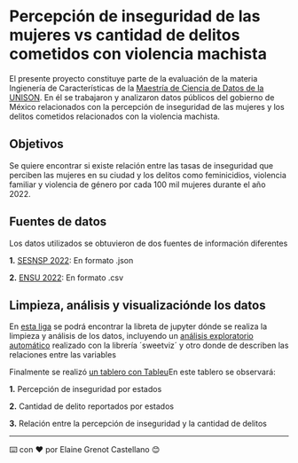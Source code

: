 # Percepción de inseguridad de las mujeres vs cantidad de delitos cometidos con violencia machista

El presente proyecto constituye parte de la evaluación de la materia Ingienería de Características de la [Maestría de Ciencia de Datos de la UNISON](https://mcd.unison.mx/).
En él se trabajaron y analizaron datos públicos del gobierno de México relacionados con la percepción de inseguridad de las mujeres y los delitos cometidos relacionados con la violencia machista.

## Objetivos
Se quiere encontrar si existe relación entre las tasas de inseguridad que perciben las mujeres en su ciudad y los delitos como feminicidios, violencia familiar y violencia de 
género por cada 100 mil mujeres durante el año 2022.

## Fuentes de datos
Los datos utilizados se obtuvieron de dos fuentes de información diferentes

**1.** [SESNSP 2022](https://datamexico.org/es/vizbuilder?cube=sesnsp_crimes&cuts%5B0%5D=Geography.State%2C26&cuts%5B1%5D=Type.Crime+Type%2C202%2C502&cuts%5B2%5D=Date.Year%2C2022&drilldowns%5B0%5D=Date.Year&drilldowns%5B1%5D=Geography.State&drilldowns%5B2%5D=Type.Crime+Type&drilldowns%5B3%5D=Geography.Municipality&locale=es&measures%5B0%5D=Value): En formato .json

**2.** [ENSU 2022](https://www.inegi.org.mx/programas/ensu): En formato .csv

## Limpieza, análisis y visualizaciónde los datos

En [esta liga](https://github.com/Lay94/mcd-unison-proyecto_integrador/blob/main/analizando_datos.ipynb) se podrá encontrar la libreta de jupyter dónde se realiza la
limpieza y análisis de los datos, incluyendo un [análisis exploratorio automático](https://github.com/Lay94/mcd-unison-proyecto_integrador/blob/main/eda-sweetview.html) realizado con la librería ´sweetviz´ y otro donde de describen las relaciones entre las variables

Finalmente se realizó [un tablero con Tableu](https://public.tableau.com/views/PercepcindeinseguridaddemujeresVsDelitosdeviolenciamachistas/Dashboard1?:language=es-ES&publish=yes&:display_count=n&:origin=viz_share_link
)En este tablero se observará:

**1.** Percepción de inseguridad por estados

**2.** Cantidad de delito reportados por estados

**3.** Relación entre la percepción de inseguridad y la cantidad de delitos





---
⌨️ con ❤️ por Elaine Grenot Castellano 😊


